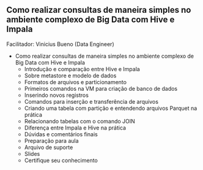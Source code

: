 ## Como realizar consultas de maneira simples no ambiente complexo de Big Data com Hive e Impala 
Facilitador: Vinicius Bueno (Data Engineer)

* Como realizar consultas de maneira simples no ambiente complexo de Big Data com Hive e Impala 
  * Introdução e comparação entre Hive e Impala
  * Sobre metastore e modelo de dados
  * Formatos de arquivos e particionamento
  * Primeiros comandos na VM para criação de banco de dados
  * Inserindo novos registros
  * Comandos para inserção e transferência de arquivos
  * Criando uma tabela com partição e entendendo arquivos Parquet na prática
  * Relacionando tabelas com o comando JOIN
  * Diferença entre Impala e Hive na prática
  * Dúvidas e comentários finais
  * Preparação para aula
  * Arquivo de suporte
  * Slides
  * Certifique seu conhecimento    
